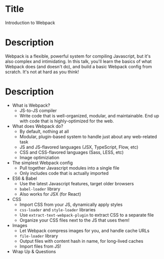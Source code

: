 # Title

Introduction to Webpack

# Description

Webpack is a flexible, powerful system for compiling Javascript, but it's also complex and intimidating. In this talk, you'll learn the basics of what Webpack does (and doesn't do), and build a basic Webpack config from scratch. It's not at hard as you think!

# Description

- What is Webpack?
  - JS-to-JS compiler
  - Write code that is well-organized, modular, and maintainable. End up with code that is highly-optimized for the web.
- What does Webpack do?
  - By default, nothing at all
  - Modular, plugin-based system to handle just about any web-related task
  - JS and JS-flavored languages (JSX, TypeScript, Flow, etc)
  - CSS and CSS-flavored languages (Sass, LESS, etc)
  - Image optimiziation
- The simplest Webpack config
  - Pull together Javascript modules into a single file
  - Only includes code that is actually imported
- ES6 & Babel
  - Use the latest Javascript features, target older browsers
  - `babel-loader` library
  - Also works for JSX (for React)
- CSS
  - Import CSS from your JS, dynamically apply styles
  - `css-loader` and `style-loader` libraries
  - Use `extract-text-webpack-plugin` to extract CSS to a separate file
  - Organize your CSS files next to the JS that uses them!
- Images
  - Let Webpack compress images for you, and handle cache URLs
  - `file-loader` library
  - Output files with content hash in name, for long-lived caches
  - Import files from JS!
- Wrap Up & Questions
